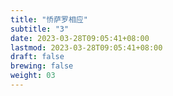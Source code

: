 ```yaml
---
title: "㤭萨罗相应"
subtitle: "3"
date: 2023-03-28T09:05:41+08:00
lastmod: 2023-03-28T09:05:41+08:00
draft: false
brewing: false
weight: 03
---
```


